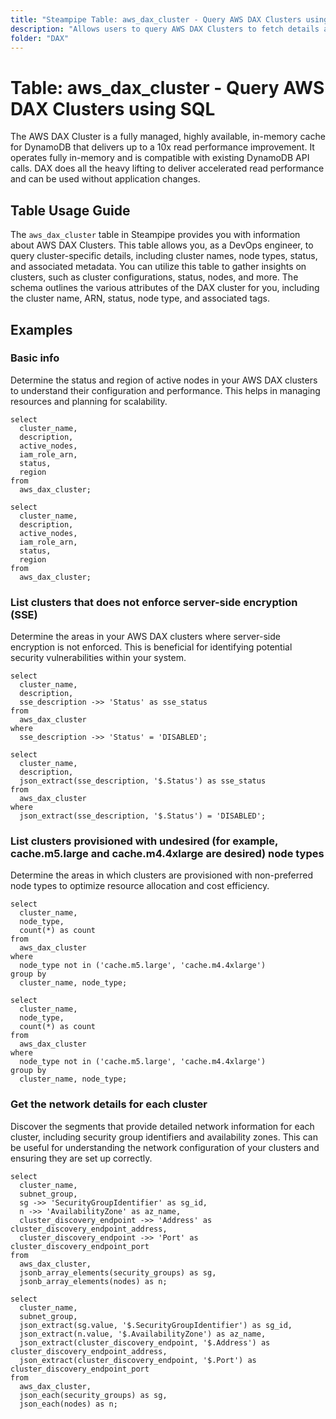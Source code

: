 ```yaml
---
title: "Steampipe Table: aws_dax_cluster - Query AWS DAX Clusters using SQL"
description: "Allows users to query AWS DAX Clusters to fetch details about their configurations, status, nodes, and other associated metadata."
folder: "DAX"
---
```


# Table: aws_dax_cluster - Query AWS DAX Clusters using SQL

The AWS DAX Cluster is a fully managed, highly available, in-memory cache for DynamoDB that delivers up to a 10x read performance improvement. It operates fully in-memory and is compatible with existing DynamoDB API calls. DAX does all the heavy lifting to deliver accelerated read performance and can be used without application changes.

## Table Usage Guide

The `aws_dax_cluster` table in Steampipe provides you with information about AWS DAX Clusters. This table allows you, as a DevOps engineer, to query cluster-specific details, including cluster names, node types, status, and associated metadata. You can utilize this table to gather insights on clusters, such as cluster configurations, status, nodes, and more. The schema outlines the various attributes of the DAX cluster for you, including the cluster name, ARN, status, node type, and associated tags.

## Examples

### Basic info
Determine the status and region of active nodes in your AWS DAX clusters to understand their configuration and performance. This helps in managing resources and planning for scalability.

```sql+postgres
select
  cluster_name,
  description,
  active_nodes,
  iam_role_arn,
  status,
  region
from
  aws_dax_cluster;
```

```sql+sqlite
select
  cluster_name,
  description,
  active_nodes,
  iam_role_arn,
  status,
  region
from
  aws_dax_cluster;
```


### List clusters that does not enforce server-side encryption (SSE)
Determine the areas in your AWS DAX clusters where server-side encryption is not enforced. This is beneficial for identifying potential security vulnerabilities within your system.

```sql+postgres
select
  cluster_name,
  description,
  sse_description ->> 'Status' as sse_status
from
  aws_dax_cluster
where
  sse_description ->> 'Status' = 'DISABLED';
```

```sql+sqlite
select
  cluster_name,
  description,
  json_extract(sse_description, '$.Status') as sse_status
from
  aws_dax_cluster
where
  json_extract(sse_description, '$.Status') = 'DISABLED';
```


### List clusters provisioned with undesired (for example, cache.m5.large and cache.m4.4xlarge are desired) node types
Determine the areas in which clusters are provisioned with non-preferred node types to optimize resource allocation and cost efficiency.

```sql+postgres
select
  cluster_name,
  node_type,
  count(*) as count
from
  aws_dax_cluster
where
  node_type not in ('cache.m5.large', 'cache.m4.4xlarge')
group by
  cluster_name, node_type;
```

```sql+sqlite
select
  cluster_name,
  node_type,
  count(*) as count
from
  aws_dax_cluster
where
  node_type not in ('cache.m5.large', 'cache.m4.4xlarge')
group by
  cluster_name, node_type;
```


### Get the network details for each cluster
Discover the segments that provide detailed network information for each cluster, including security group identifiers and availability zones. This can be useful for understanding the network configuration of your clusters and ensuring they are set up correctly.

```sql+postgres
select
  cluster_name,
  subnet_group,
  sg ->> 'SecurityGroupIdentifier' as sg_id,
  n ->> 'AvailabilityZone' as az_name,
  cluster_discovery_endpoint ->> 'Address' as cluster_discovery_endpoint_address,
  cluster_discovery_endpoint ->> 'Port' as cluster_discovery_endpoint_port
from
  aws_dax_cluster,
  jsonb_array_elements(security_groups) as sg,
  jsonb_array_elements(nodes) as n;
```

```sql+sqlite
select
  cluster_name,
  subnet_group,
  json_extract(sg.value, '$.SecurityGroupIdentifier') as sg_id,
  json_extract(n.value, '$.AvailabilityZone') as az_name,
  json_extract(cluster_discovery_endpoint, '$.Address') as cluster_discovery_endpoint_address,
  json_extract(cluster_discovery_endpoint, '$.Port') as cluster_discovery_endpoint_port
from
  aws_dax_cluster,
  json_each(security_groups) as sg,
  json_each(nodes) as n;
```
